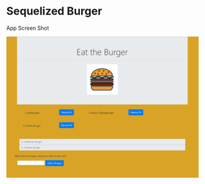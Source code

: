# Sequelized Burger



App Screen Shot

![screenshot](https://raw.githubusercontent.com/dzwirlein/sequelizedBurger/master/public/assets/img/Eat%20the%20Burger.JPG)





